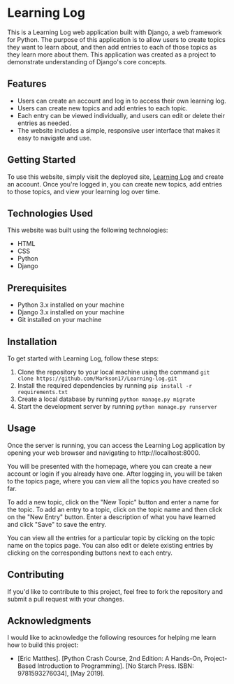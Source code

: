 # Learning Log 
This is a Learning Log web application built with Django, a web framework for Python. The purpose of this application is to allow users to create topics they want to learn about, and then add entries to each of those topics as they learn more about them. This application was created as a project to demonstrate understanding of Django's core concepts.

## Features
- Users can create an account and log in to access their own learning log.
- Users can create new topics and add entries to each topic.
- Each entry can be viewed individually, and users can edit or delete their entries as needed.
- The website includes a simple, responsive user interface that makes it easy to navigate and use.

## Getting Started
To use this website, simply visit the deployed site, [Learning Log](https://learninglog.azurewebsites.net/) and create an account. Once you're logged in, you can create new topics, add entries to those topics, and view your learning log over time.

## Technologies Used
This website was built using the following technologies:


- HTML
- CSS
- Python
- Django

## Prerequisites
- Python 3.x installed on your machine
- Django 3.x installed on your machine
- Git installed on your machine

## Installation
To get started with Learning Log, follow these steps:

1. Clone the repository to your local machine using the command `git clone https://github.com/Markson17/Learning-log.git`
2. Install the required dependencies by running `pip install -r requirements.txt`
3. Create a local database by running `python manage.py migrate`
4. Start the development server by running `python manage.py runserver`

## Usage
Once the server is running, you can access the Learning Log application by opening your web browser and navigating to http://localhost:8000.

You will be presented with the homepage, where you can create a new account or login if you already have one. After logging in, you will be taken to the topics page, where you can view all the topics you have created so far.

To add a new topic, click on the "New Topic" button and enter a name for the topic. To add an entry to a topic, click on the topic name and then click on the "New Entry" button. Enter a description of what you have learned and click "Save" to save the entry.

You can view all the entries for a particular topic by clicking on the topic name on the topics page. You can also edit or delete existing entries by clicking on the corresponding buttons next to each entry.

## Contributing
If you'd like to contribute to this project, feel free to fork the repository and submit a pull request with your changes. 


## Acknowledgments

I would like to acknowledge the following resources for helping me learn how to build this project:

- [Eric Matthes]. [Python Crash Course, 2nd Edition: A Hands-On, Project-Based Introduction to Programming]. [No Starch Press. ISBN: 9781593276034], [May 2019].

